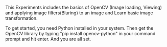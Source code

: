 This Experiments includes the basics of OpenCV (Image loading, Viewing) and applying image filters(Bluring) to an image and Learn basic image transformation. 

To get started, you need Python installed in your system. Then get the OpenCV library by typing "pip install opencv-python" in your command prompt and hit enter. And you are all set.
